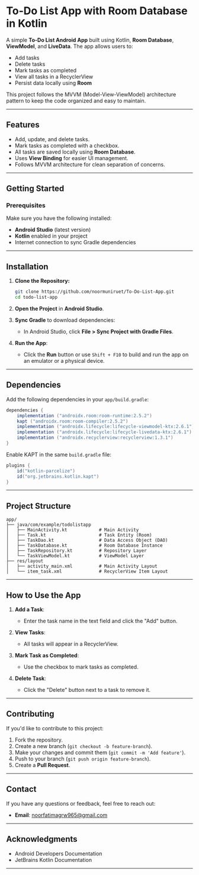 # **To-Do List App with Room Database in Kotlin**  

A simple **To-Do List Android App** built using Kotlin, **Room Database**, **ViewModel**, and **LiveData**. The app allows users to:
- Add tasks  
- Delete tasks  
- Mark tasks as completed  
- View all tasks in a RecyclerView  
- Persist data locally using **Room**  

This project follows the MVVM (Model-View-ViewModel) architecture pattern to keep the code organized and easy to maintain.

---

## **Features**
- Add, update, and delete tasks.
- Mark tasks as completed with a checkbox.
- All tasks are saved locally using **Room Database**.
- Uses **View Binding** for easier UI management.
- Follows MVVM architecture for clean separation of concerns.

---

## **Getting Started**

### **Prerequisites**
Make sure you have the following installed:
- **Android Studio** (latest version)
- **Kotlin** enabled in your project
- Internet connection to sync Gradle dependencies

---

## **Installation**

1. **Clone the Repository:**
   ```bash
   git clone https://github.com/noormuniruet/To-Do-List-App.git
   cd todo-list-app
   ```
   
2. **Open the Project** in **Android Studio**.

3. **Sync Gradle** to download dependencies:
   - In Android Studio, click **File > Sync Project with Gradle Files**.

4. **Run the App**:
   - Click the **Run** button or use `Shift + F10` to build and run the app on an emulator or a physical device.

---

## **Dependencies**

Add the following dependencies in your `app/build.gradle`:
```groovy
dependencies {
    implementation ("androidx.room:room-runtime:2.5.2")
    kapt ("androidx.room:room-compiler:2.5.2")
    implementation ("androidx.lifecycle:lifecycle-viewmodel-ktx:2.6.1")
    implementation ("androidx.lifecycle:lifecycle-livedata-ktx:2.6.1")
    implementation ("androidx.recyclerview:recyclerview:1.3.1")
}
```

Enable KAPT in the same `build.gradle` file:
```groovy
plugins {
    id("kotlin-parcelize")
    id("org.jetbrains.kotlin.kapt")
}
```

---

## **Project Structure**

```plaintext
app/
├── java/com/example/todolistapp
│   ├── MainActivity.kt            # Main Activity
│   ├── Task.kt                    # Task Entity (Room)
│   ├── TaskDao.kt                 # Data Access Object (DAO)
│   ├── TaskDatabase.kt            # Room Database Instance
│   ├── TaskRepository.kt          # Repository Layer
│   └── TaskViewModel.kt           # ViewModel Layer
├── res/layout
│   ├── activity_main.xml          # Main Activity Layout
│   └── item_task.xml              # RecyclerView Item Layout
```

---

## **How to Use the App**

1. **Add a Task**:  
   - Enter the task name in the text field and click the "Add" button.

2. **View Tasks**:  
   - All tasks will appear in a RecyclerView.

3. **Mark Task as Completed**:  
   - Use the checkbox to mark tasks as completed.

4. **Delete Task**:  
   - Click the "Delete" button next to a task to remove it.

---

## **Contributing**

If you'd like to contribute to this project:
1. Fork the repository.
2. Create a new branch (`git checkout -b feature-branch`).
3. Make your changes and commit them (`git commit -m 'Add feature'`).
4. Push to your branch (`git push origin feature-branch`).
5. Create a **Pull Request**.

---

## **Contact**

If you have any questions or feedback, feel free to reach out:
- **Email**: noorfatimagrw965@gmail.com  

---

## **Acknowledgments**

- Android Developers Documentation  
- JetBrains Kotlin Documentation  

---
